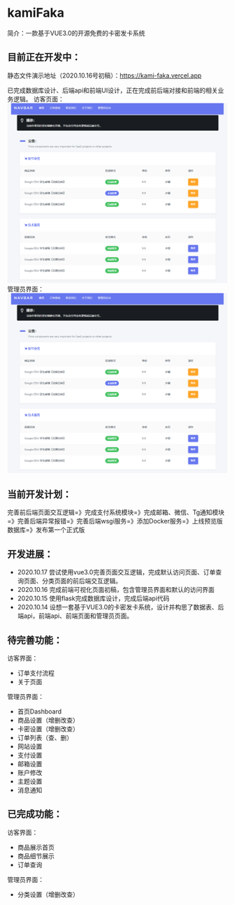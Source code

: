 # kamiFaka
简介：一款基于VUE3.0的开源免费的卡密发卡系统

## 目前正在开发中：
静态文件演示地址（2020.10.16号初稿）：https://kami-faka.vercel.app

已完成数据库设计、后端api和前端UI设计，正在完成前后端对接和前端的相关业务逻辑。
访客页面：
![](home.png)
管理员界面：
![](home.png)


## 当前开发计划：
完善前后端页面交互逻辑=》完成支付系统模块=》完成邮箱、微信、Tg通知模块=》完善后端异常报错=》完善后端wsgi服务=》添加Docker服务=》上线预览版数据库=》发布第一个正式版

## 开发进展：


- 2020.10.17 尝试使用vue3.0完善页面交互逻辑，完成默认访问页面、订单查询页面、分类页面的前后端交互逻辑。
- 2020.10.16 完成前端可视化页面初稿，包含管理员界面和默认的访问界面
- 2020.10.15 使用flask完成数据库设计，完成后端api代码
- 2020.10.14 设想一套基于VUE3.0的卡密发卡系统，设计并构思了数据表、后端api，前端api、前端页面和管理员页面。

## 待完善功能：
访客界面：
- 订单支付流程
- 关于页面

管理员界面：
- 首页Dashboard
- 商品设置（增删改查）
- 卡密设置（增删改查）
- 订单列表（查、删）
- 网站设置
- 支付设置
- 邮箱设置
- 账户修改
- 主题设置
- 消息通知

## 已完成功能：
访客界面：
- 商品展示首页
- 商品细节展示
- 订单查询

管理员界面：
- 分类设置（增删改查）
  